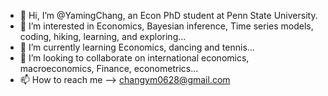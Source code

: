 - 👋 Hi, I’m @YamingChang, an Econ PhD student at Penn State University.
- 👀 I’m interested in Economics, Bayesian inference, Time series models, coding, hiking, learning, and exploring...
- 🌱 I’m currently learning Economics, dancing and tennis...
- 💞️ I’m looking to collaborate on international economics, macroeconomics, Finance, econometrics...
- 📫 How to reach me --> changym0628@gmail.com

<!---
YamingChang/YamingChang is a ✨ special ✨ repository because its `README.md` (this file) appears on your GitHub profile.
You can click the Preview link to take a look at your changes.
--->
